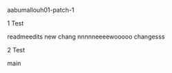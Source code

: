  aabumallouh01-patch-1


1 Test

 readmeedits
new chang nnnnneeeewooooo  changesss

2  Test



 main

